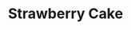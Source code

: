 ---
title: Strawberry Cake
description: 
tags: family dessert
source: Sue White
yield: 
ingredients: 
- 1 package strawberry gelatin
- 1 box white cake mix
- 3/4 cup vegetable oil
- 4 eggs (well beaten)
- 2 Tbs flour
- 1 package frozen strawberries
- (for icing) 1/2 cup butter
- (for icing) 1 box confectioners sugar
instructions: 
- Preheat oven to 350F
- Dissolve gelatin in hot water. Set aside
- Combine cake mix, oil, eggs, and flour. Blend well
- Drain the strawberries well. Reserving juices for icing
- Add the dissolved gelatin and the drained strawberries. Mix well
- Spoon mixture in cake pans
- Bake for 30 to 35 minutes at 350F
- For icing, cream butter until soft. 
- Sift the confectioners sugar, and gradually add into creamed butter.
- Slowly add in strawberry juice from the draining step for a smooth icing
---